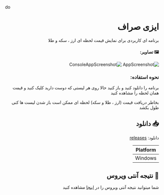 do<div dir="rtl">
  
# ایزی صراف
  
برنامه ای کاربردی برای نمایش قیمت لحظه ای ارز ، سکه و طلا 

#### 🖼 تصاویر:
![AppScreenshot](https)
![ConsoleAppScreenshot](https://)


### نحوه استفاده:
برنامه را دانلود کنید و باز کنید حالا روی هر لیستی که دوست دارید کلیک کنید و قیمت همان لحظه را مشاهده کنید 

بخاطر دریافت قیمت (ارز ، طلا و سکه) لحظه ای ممکن است باز شدن لیست ها کنی طول بکشد 

## 📥 دانلود
دانلود: [releases](https://github.com/pne-team/easy-saraf/releases)

| Platform |
| ------------- |
| Windows  |

## 🦠 نتیجه آنتی ویروس 
شما میتوانید نتیجه آنتی ویروس را در  [اینجا](https://www.virustotal.com/gui/file/676b8f73490092aa7f214a163db9d3512412ad92ad9ce559a405c176f50c4612?nocache=1) مشاهده کنید 

</div>
